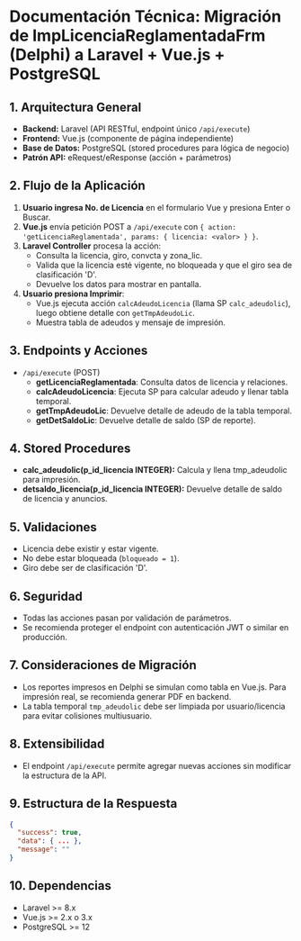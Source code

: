 # Documentación Técnica: Migración de ImpLicenciaReglamentadaFrm (Delphi) a Laravel + Vue.js + PostgreSQL

## 1. Arquitectura General
- **Backend:** Laravel (API RESTful, endpoint único `/api/execute`)
- **Frontend:** Vue.js (componente de página independiente)
- **Base de Datos:** PostgreSQL (stored procedures para lógica de negocio)
- **Patrón API:** eRequest/eResponse (acción + parámetros)

## 2. Flujo de la Aplicación
1. **Usuario ingresa No. de Licencia** en el formulario Vue y presiona Enter o Buscar.
2. **Vue.js** envía petición POST a `/api/execute` con `{ action: 'getLicenciaReglamentada', params: { licencia: <valor> } }`.
3. **Laravel Controller** procesa la acción:
   - Consulta la licencia, giro, convcta y zona_lic.
   - Valida que la licencia esté vigente, no bloqueada y que el giro sea de clasificación 'D'.
   - Devuelve los datos para mostrar en pantalla.
4. **Usuario presiona Imprimir**:
   - Vue.js ejecuta acción `calcAdeudoLicencia` (llama SP `calc_adeudolic`), luego obtiene detalle con `getTmpAdeudoLic`.
   - Muestra tabla de adeudos y mensaje de impresión.

## 3. Endpoints y Acciones
- `/api/execute` (POST)
  - **getLicenciaReglamentada**: Consulta datos de licencia y relaciones.
  - **calcAdeudoLicencia**: Ejecuta SP para calcular adeudo y llenar tabla temporal.
  - **getTmpAdeudoLic**: Devuelve detalle de adeudo de la tabla temporal.
  - **getDetSaldoLic**: Devuelve detalle de saldo (SP de reporte).

## 4. Stored Procedures
- **calc_adeudolic(p_id_licencia INTEGER):** Calcula y llena tmp_adeudolic para impresión.
- **detsaldo_licencia(p_id_licencia INTEGER):** Devuelve detalle de saldo de licencia y anuncios.

## 5. Validaciones
- Licencia debe existir y estar vigente.
- No debe estar bloqueada (`bloqueado = 1`).
- Giro debe ser de clasificación 'D'.

## 6. Seguridad
- Todas las acciones pasan por validación de parámetros.
- Se recomienda proteger el endpoint con autenticación JWT o similar en producción.

## 7. Consideraciones de Migración
- Los reportes impresos en Delphi se simulan como tabla en Vue.js. Para impresión real, se recomienda generar PDF en backend.
- La tabla temporal `tmp_adeudolic` debe ser limpiada por usuario/licencia para evitar colisiones multiusuario.

## 8. Extensibilidad
- El endpoint `/api/execute` permite agregar nuevas acciones sin modificar la estructura de la API.

## 9. Estructura de la Respuesta
```json
{
  "success": true,
  "data": { ... },
  "message": ""
}
```

## 10. Dependencias
- Laravel >= 8.x
- Vue.js >= 2.x o 3.x
- PostgreSQL >= 12

